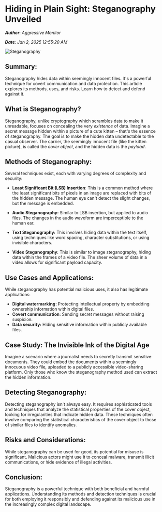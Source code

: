 # Hiding in Plain Sight: Steganography Unveiled

***Author***: *Aggressive Monitor*

***Date***: *Jan 2, 2025 12:55:20 AM*

![Steganography](https://www.sdsolutionsllc.com/wp-content/uploads/2015/12/Steganography-1024x768.png)

## Summary:

Steganography hides data within seemingly innocent files.  It's a powerful technique for covert communication and data protection. This article explores its methods, uses, and risks.  Learn how to detect and defend against it.

## What is Steganography?

Steganography, unlike cryptography which scrambles data to make it unreadable, focuses on concealing the very *existence* of data.  Imagine a secret message hidden within a picture of a cute kitten – that's the essence of steganography.  The goal is to make the hidden data undetectable to the casual observer.  The carrier, the seemingly innocent file (like the kitten picture), is called the *cover object*, and the hidden data is the *payload*.


## Methods of Steganography:

Several techniques exist, each with varying degrees of complexity and security:

* **Least Significant Bit (LSB) Insertion:** This is a common method where the least significant bits of pixels in an image are replaced with bits of the hidden message.  The human eye can't detect the slight changes, but the message is embedded.

* **Audio Steganography:**  Similar to LSB insertion, but applied to audio files.  The changes in the audio waveform are imperceptible to the human ear.

* **Text Steganography:**  This involves hiding data within the text itself, using techniques like word spacing, character substitutions, or using invisible characters.

* **Video Steganography:**  This is similar to image steganography, hiding data within the frames of a video file. The sheer volume of data in a video allows for significant payload capacity.

## Use Cases and Applications:

While steganography has potential malicious uses, it also has legitimate applications:

* **Digital watermarking:** Protecting intellectual property by embedding ownership information within digital files.
* **Covert communication:**  Sending secret messages without raising suspicion.
* **Data security:**  Hiding sensitive information within publicly available files.


## Case Study:  The Invisible Ink of the Digital Age

Imagine a scenario where a journalist needs to secretly transmit sensitive documents. They could embed the documents within a seemingly innocuous video file, uploaded to a publicly accessible video-sharing platform. Only those who know the steganography method used can extract the hidden information.


## Detecting Steganography:

Detecting steganography isn't always easy.  It requires sophisticated tools and techniques that analyze the statistical properties of the cover object, looking for irregularities that indicate hidden data.  These techniques often involve comparing the statistical characteristics of the cover object to those of similar files to identify anomalies.

## Risks and Considerations:

While steganography can be used for good, its potential for misuse is significant.  Malicious actors might use it to conceal malware, transmit illicit communications, or hide evidence of illegal activities.


## Conclusion:

Steganography is a powerful technique with both beneficial and harmful applications. Understanding its methods and detection techniques is crucial for both employing it responsibly and defending against its malicious use in the increasingly complex digital landscape.